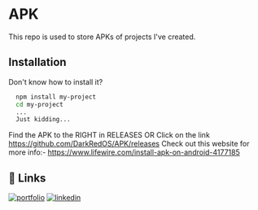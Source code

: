 
# APK

This repo is used to store APKs of projects I've created. 


## Installation

Don't know how to install it?
```bash
  npm install my-project
  cd my-project
  ...
  Just kidding...
```
Find the APK to the RIGHT in RELEASES 
OR
Click on the link https://github.com/DarkRedOS/APK/releases
Check out this website for more info:-  https://www.lifewire.com/install-apk-on-android-4177185 
## 🔗 Links

[![portfolio](https://img.shields.io/badge/my_portfolio-000?style=for-the-badge&logo=ko-fi&logoColor=white)](https://www.buymeacoffee.com/omsnow)
[![linkedin](https://img.shields.io/badge/linkedin-0A66C2?style=for-the-badge&logo=linkedin&logoColor=white)](https://www.linkedin.com/in/om-shegokar-976a24229/)


